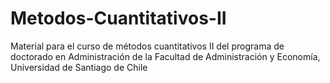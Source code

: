 # Metodos-Cuantitativos-II
Material para el curso de métodos cuantitativos II del programa de doctorado en Administración de la Facultad de Administración y Economía, Universidad de Santiago de Chile
